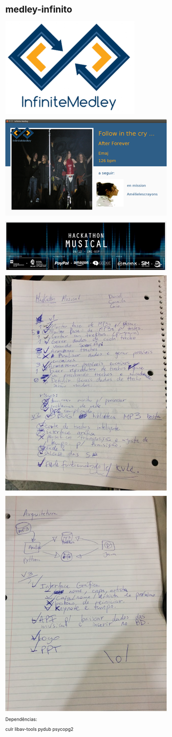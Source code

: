 medley-infinito
===============

![logo](https://raw.githubusercontent.com/danielgimenes/medley-infinito/master/docs/logo_infinite_medley.png)

![screenshot](https://raw.githubusercontent.com/danielgimenes/medley-infinito/master/docs/sc1_small.png)

![hackaton](https://raw.githubusercontent.com/danielgimenes/medley-infinito/master/docs/hackaton.png)

![planejamento_1](https://raw.githubusercontent.com/danielgimenes/medley-infinito/master/docs/plan1.jpg)

![planejamento_2](https://raw.githubusercontent.com/danielgimenes/medley-infinito/master/docs/plan2.jpg)

Dependências:

culr
libav-tools
pydub
psycopg2
